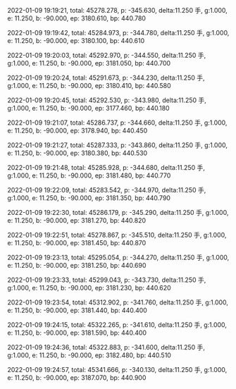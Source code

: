 2022-01-09 19:19:21, total: 45278.278, p: -345.630, delta:11.250 手, g:1.000, e: 11.250, b: -90.000, ep: 3180.610, bp: 440.780

2022-01-09 19:19:42, total: 45284.973, p: -344.780, delta:11.250 手, g:1.000, e: 11.250, b: -90.000, ep: 3180.100, bp: 440.610

2022-01-09 19:20:03, total: 45292.970, p: -344.550, delta:11.250 手, g:1.000, e: 11.250, b: -90.000, ep: 3181.050, bp: 440.700

2022-01-09 19:20:24, total: 45291.673, p: -344.230, delta:11.250 手, g:1.000, e: 11.250, b: -90.000, ep: 3180.410, bp: 440.580

2022-01-09 19:20:45, total: 45292.530, p: -343.980, delta:11.250 手, g:1.000, e: 11.250, b: -90.000, ep: 3177.460, bp: 440.180

2022-01-09 19:21:07, total: 45286.737, p: -344.660, delta:11.250 手, g:1.000, e: 11.250, b: -90.000, ep: 3178.940, bp: 440.450

2022-01-09 19:21:27, total: 45287.333, p: -343.860, delta:11.250 手, g:1.000, e: 11.250, b: -90.000, ep: 3180.380, bp: 440.530

2022-01-09 19:21:48, total: 45285.928, p: -344.680, delta:11.250 手, g:1.000, e: 11.250, b: -90.000, ep: 3181.480, bp: 440.770

2022-01-09 19:22:09, total: 45283.542, p: -344.970, delta:11.250 手, g:1.000, e: 11.250, b: -90.000, ep: 3181.350, bp: 440.790

2022-01-09 19:22:30, total: 45286.179, p: -345.290, delta:11.250 手, g:1.000, e: 11.250, b: -90.000, ep: 3181.270, bp: 440.820

2022-01-09 19:22:51, total: 45278.867, p: -345.510, delta:11.250 手, g:1.000, e: 11.250, b: -90.000, ep: 3181.450, bp: 440.870

2022-01-09 19:23:13, total: 45295.054, p: -344.270, delta:11.250 手, g:1.000, e: 11.250, b: -90.000, ep: 3181.250, bp: 440.690

2022-01-09 19:23:33, total: 45299.043, p: -343.730, delta:11.250 手, g:1.000, e: 11.250, b: -90.000, ep: 3181.230, bp: 440.620

2022-01-09 19:23:54, total: 45312.902, p: -341.760, delta:11.250 手, g:1.000, e: 11.250, b: -90.000, ep: 3181.440, bp: 440.400

2022-01-09 19:24:15, total: 45322.265, p: -341.610, delta:11.250 手, g:1.000, e: 11.250, b: -90.000, ep: 3181.590, bp: 440.400

2022-01-09 19:24:36, total: 45322.883, p: -341.600, delta:11.250 手, g:1.000, e: 11.250, b: -90.000, ep: 3182.480, bp: 440.510

2022-01-09 19:24:57, total: 45341.666, p: -340.130, delta:11.250 手, g:1.000, e: 11.250, b: -90.000, ep: 3187.070, bp: 440.900